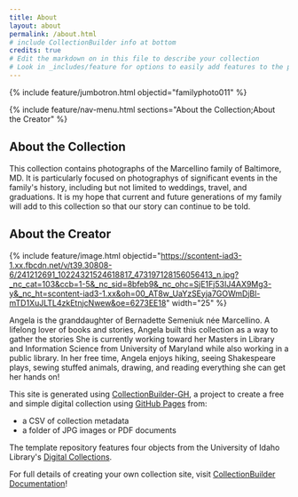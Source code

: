 ```yaml
---
title: About
layout: about
permalink: /about.html
# include CollectionBuilder info at bottom
credits: true
# Edit the markdown on in this file to describe your collection
# Look in _includes/feature for options to easily add features to the page
---
```


{% include feature/jumbotron.html objectid="familyphoto011" %}

{% include feature/nav-menu.html sections="About the Collection;About the Creator" %}

## About the Collection

This collection contains photographs of the Marcellino family of Baltimore, MD. It is particularly focused on photographys of significant events in the family's history, including but not limited to weddings, travel, and graduations. It is my hope that current and future generations of my family will add to this collection so that our story can continue to be told.

## About the Creator

{% include feature/image.html objectid="https://scontent-iad3-1.xx.fbcdn.net/v/t39.30808-6/241212691_10224321524618817_473197128156056413_n.jpg?_nc_cat=103&ccb=1-5&_nc_sid=8bfeb9&_nc_ohc=SjE1Fj53IJ4AX9Mg3-y&_nc_ht=scontent-iad3-1.xx&oh=00_AT8w_UaYzSEyja7GOWmDjBl-mTD1XuJLTL4zkEtnjcNwew&oe=6273EE18" width="25" %}

Angela is the granddaughter of Bernadette Semeniuk née Marcellino. A lifelong lover of books and stories, Angela built this collection as a way to gather the stories She is currently working toward her Masters in Library and Information Science from University of Maryland while also working in a public library. In her free time, Angela enjoys hiking, seeing Shakespeare plays, sewing stuffed animals, drawing, and reading everything she can get her hands on!

This site is generated using [CollectionBuilder-GH](https://collectionbuilding.github.io/gh/), a project to create a free and simple digital collection using [GitHub Pages](https://pages.github.com/) from: 

- a CSV of collection metadata
- a folder of JPG images or PDF documents

The template repository features four objects from the University of Idaho Library's [Digital Collections](https://www.lib.uidaho.edu/digital). 

For full details of creating your own collection site, visit [CollectionBuilder Documentation](https://collectionbuilder.github.io/cb-docs/)!
